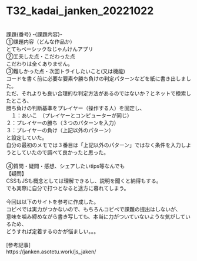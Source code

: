 # T32_kadai_janken_20221022
<br>
課題{番号} -{課題内容}-
<br>
①課題内容（どんな作品か）<br>
とてもベーシックなじゃんけんアプリ
<br>
②工夫した点・こだわった点<br>
こだわりは全くありません。
<br>
③難しかった点・次回トライしたいこと(又は機能)<br>
コードを書く前に必要な要素や勝ち負けの判定パターンなどを紙に書き出しました。<br>
ただ、それよりも良い合理的な判定方法があるのではないか？とネットで検索したところ、<br>
勝ち負けの判断基準をプレイヤー（操作する人）を固定し、<br>
　１：あいこ　（プレイヤーとコンピューターが同じ）<br>
 ２：プレイヤーの勝ち（３つのパターンを入力）<br>
 ３：プレイヤーの負け（上記以外のパターン）<br>
 と設定していた。<br>
 自分の最初のメモでは３番目は「上記以外のパターン」ではなく条件を入力しようとしていたので調べて良かったと思った。<br>
<br>
④質問・疑問・感想、シェアしたいtips等なんでも<br>
【疑問】<br>
CSSもJSも概念としては理解できるし、説明を聞くと納得もする。<br>
でも実際に自分で打つとなると途方に暮れてしまう。<br>
<br>
今回は以下のサイトを参考に作成した。<br>
コピペでは実力がつかないので、もちろんコピペで課題の提出はしないが、<br>
意味を噛み締めながら書き写しても、本当に力がついていないような気がしているため、<br>
どうすれば定着するのかが悩ましい。。。<br>
<br>
[参考記事]<br>
https://janken.asotetu.work/js_jaken/
